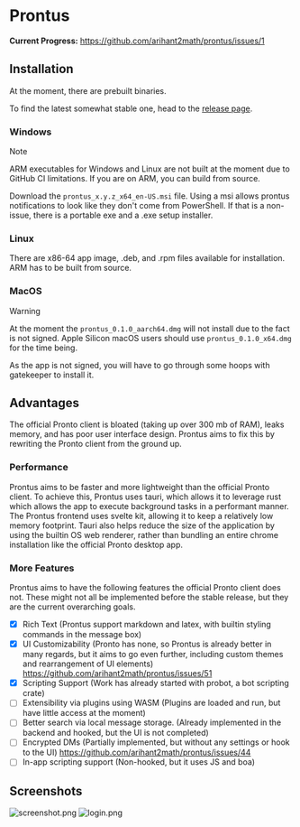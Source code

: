# Prontus

**Current Progress:** https://github.com/arihant2math/prontus/issues/1

## Installation

At the moment, there are prebuilt binaries.

To find the latest somewhat stable one, head to the [release page](https://github.com/arihant2math/prontus/releases).

### Windows

> [!NOTE]
> ARM executables for Windows and Linux are not built at the moment due to GitHub CI limitations.
> If you are on ARM, you can build from source.

Download the `prontus_x.y.z_x64_en-US.msi` file.
Using a msi allows prontus notifications to look like they don't come from PowerShell.
If that is a non-issue, there is a portable exe and a .exe setup installer.

### Linux

There are x86-64 app image, .deb, and .rpm files available for installation.
ARM has to be built from source.

### MacOS

> [!WARNING]
> At the moment the `prontus_0.1.0_aarch64.dmg` will not install due to the fact is not signed.
> Apple Silicon macOS users should use `prontus_0.1.0_x64.dmg` for the time being.

As the app is not signed, you will have to go through some hoops with gatekeeper to install it.

## Advantages

The official Pronto client is bloated (taking up over 300 mb of RAM), leaks memory, and has poor user interface design.
Prontus aims to fix this by rewriting the Pronto client from the ground up.

### Performance

Prontus aims to be faster and more lightweight than the official Pronto client.
To achieve this, Prontus uses tauri,
which allows it to leverage rust which allows the app to execute background tasks in a performant manner.
The Prontus frontend uses svelte kit, allowing it to keep a relatively low memory footprint.
Tauri also helps reduce the size of the application by using the builtin OS web renderer,
rather than bundling an entire chrome installation like the official Pronto desktop app.

### More Features

Prontus aims to have the following features the official Pronto client does not.
These might not all be implemented before the stable release, but they are the current overarching goals.

- [x] Rich Text (Prontus support markdown and latex, with builtin styling commands in the message box)
- [x] UI Customizability (Pronto has none, so Prontus is already better in many regards, but it aims to go even further,
  including custom themes and rearrangement of UI elements) https://github.com/arihant2math/prontus/issues/51
- [x] Scripting Support (Work has already started with probot, a bot scripting crate)
- [ ] Extensibility via plugins using WASM (Plugins are loaded and run, but have little access at the moment)
- [ ] Better search via local message storage. (Already implemented in the backend and hooked, but the UI is not completed)
- [ ] Encrypted DMs (Partially implemented, but without any settings or hook to the
  UI) https://github.com/arihant2math/prontus/issues/44
- [ ] In-app scripting support (Non-hooked, but it uses JS and boa)

## Screenshots

![screenshot.png](screenshots/screenshot.png)
![login.png](screenshots/login.png)
